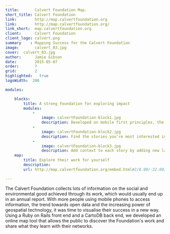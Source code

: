 ```yaml
---
title:       Calvert Foundation Map.
short_title: Calvert Foundation
link:        http://map.calvertfoundation.org
link:        http://map.calvertfoundation.org/
link_short:  map.calvertfoundation.org
client:      Calvert Foundation
client_logo: calvert.png
summary    : Mapping Success for the Calvert Foundation
image:       calvert_03.jpg
cover:  calvert_03.jpg
author:      Jamie Gibson
date:        2015-05-07
order:       7
grid:        2
highlighted:   true
logoWidth:  200

modules:

    blocks:
        title: A strong foundation for exploring impact
        modules:
            -
                image: calvertFoundation-block1.jpg
                description: Developed on mobile first principles, the website responds to the size of the screen to ensure clear display for all. 
            -
                image: calvertFoundation-block2.jpg
                description: Find the stories you’re most interested in using the filters, or explore the map to see the variety of work they do.
            -
                image: calvertFoundation-block3.jpg
                description: Add context to each story by adding new layers, like % GDP from agriculture or median household income. 
    map:
        title: Explore their work for yourself
        description: 
        url: http://map.calvertfoundation.org/embed.html#2/8.00/-32.00/nokia-day/stories

---
```

The Calvert Foundation collects lots of information on the social and environmental good achieved through its work, which would usually end up in an annual report. With more people using mobile phones to access information, the trend towards open data and the increasing power of geospatial technology, it was time to visualise their success in a new way. Using a Ruby on Rails front end and a CartoDB back end, we developed an online map tool that allows the public to discover the Foundation's work and share what they learn with their networks. 
